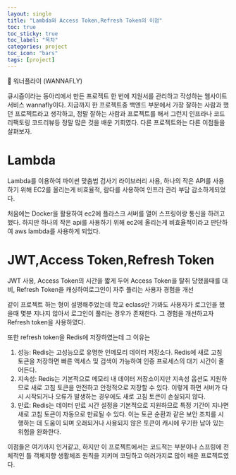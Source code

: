 ```yaml
---
layout: single
title: "Lambda와 Access Token,Refresh Token의 이점"
toc: true
toc_sticky: true
toc_label: "목차"
categories: project
toc_icon: "bars"
tags: [project]
---
```

📘 워너플라이 (WANNAFLY)

큐시즘이라는 동아리에서 만든 프로젝트 한 번에 지원서를 관리하고 작성하는 웹사이트 서비스 wannafly이다.
지금까지 한 프로젝트중 백엔드 부분에서 가장 잘하는 사람과 했던 프로젝트라고 생각하고,
정말 잘하는 사람과 프로젝트를 해서 그런지 인프라나 코드 리팩토링 코드리뷰등 정말 많은 것을 배운 기회였다.
다른 프로젝트와는 다른 이점들을 살펴보자.

# Lambda
Lambda를 이용하여 파이썬 맞춤법 검사기 라이브러리 사용, 하나의 작은 API를 사용하기 위해 EC2를 올리는게 비효율적, 람다를 사용하여 인프라 관리 부담 감소하게되었다.

처음에는 Docker을 활용하여 ec2에 플라스크 서버를 열어 스프링이랑 통신을 하려고 했다. 하지만 하나의 작은 api를 사용하기 위해 ec2에 올리는게 비효율적이라고 판단하여 aws lambda를 사용하게 되었다.

# JWT,Access Token,Refresh Token
JWT 사용, Access Token의 시간을 짧게 두어 Access Token을 탈취 당했을때를 대비,  Refresh Token을 캐싱하여로그인이 자주 풀리는 사용자 경험을 개선

같이 프로젝트 하는 형이 설명해주었는데 학교 eclass만 가봐도 사용자가 로그인을 했을때 몇분 지나지 않아서 로그인이 풀리는 경우가 존재한다.
그 경험을 개선하고자 Refresh token을 사용하였다.

또한 refresh token을 Redis에 저장하였는데 그 이유는 
1. 성능: Redis는 고성능으로 유명한 인메모리 데이터 저장소다. Redis에 새로 고침 토큰을 저장하면 빠른 액세스 및 검색이 가능하여 인증 프로세스의 대기 시간이 줄어든다.
2. 지속성: Redis는 기본적으로 메모리 내 데이터 저장소이지만 지속성 옵션도 지원하므로 새로 고침 토큰을 안전하고 안정적으로 저장할 수 있다. 이렇게 하면 서버가 다시 시작되거나 오류가 발생하는 경우에도 새로 고침 토큰이 손실되지 않다.
3. 만료: Redis는 데이터 만료 시간 설정을 기본적으로 지원하므로 특정 기간이 지나면 새로 고침 토큰이 자동으로 만료될 수 있다. 이는 토큰 순환과 같은 보안 조치를 시행하는 데 도움이 되며 오래되거나 사용되지 않은 토큰이 캐시에 무기한 남아 있는 위험을 완화한다.

이점들은 여기까지 인거같고, 하지만 이 프로젝트에서는 코드적는 부분이나 스프링에 전체적인 틀 객체지향 생활체조 원칙을 지키며 코딩하고 여러가지로 많이 배운 프로젝트였다.